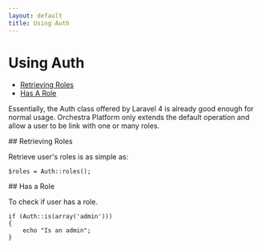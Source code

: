 ```yaml
---
layout: default
title: Using Auth
---
```


Using Auth
==============

* [Retrieving Roles](#retrieving-roles)
* [Has A Role](#check-role)

<article id="introduction">

Essentially, the Auth class offered by Laravel 4 is already good enough for normal usage. Orchestra Platform only extends the default operation and allow a user to be link with one or many roles.

</article> 

<article id="retrieving-roles">
## Retrieving Roles

Retrieve user's roles is as simple as:

	$roles = Auth::roles();

</article>

<article id="check-role">
## Has a Role

To check if user has a role.

	if (Auth::is(array('admin')))
	{
		echo "Is an admin";
	}

</article>